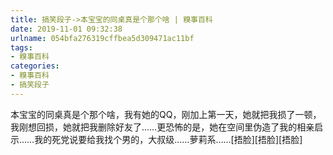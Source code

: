 ```yaml
---
title: 搞笑段子->本宝宝的同桌真是个那个啥 | 糗事百科
date: 2019-11-01 09:32:38
urlname: 054bfa276319cffbea5d309471ac11bf
tags: 
- 糗事百科
categories:
- 糗事百科
- 搞笑段子
---
```

本宝宝的同桌真是个那个啥，我有她的QQ，刚加上第一天，她就把我损了一顿，我刚想回损，她就把我删除好友了……更恐怖的是，她在空间里伪造了我的相亲启示……我的死党说要给我找个男的，大叔级……萝莉系……[捂脸][捂脸][捂脸]


